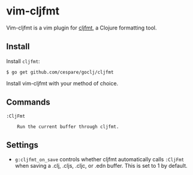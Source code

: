 # vim-cljfmt

Vim-cljfmt is a vim plugin for [cljfmt](https://github.com/cespare/goclj),
a Clojure formatting tool.

## Install

Install `cljfmt`:

    $ go get github.com/cespare/goclj/cljfmt

Install vim-cljfmt with your method of choice.

## Commands

    :CljFmt

        Run the current buffer through cljfmt.

## Settings

- `g:cljfmt_on_save` controls whether cljfmt automatically calls `:CljFmt` when
  saving a .clj, .cljs, .cljc, or .edn buffer. This is set to 1 by default.

